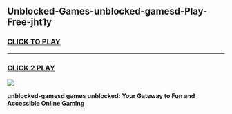 
## Unblocked-Games-unblocked-gamesd-Play-Free-jht1y
<h3>
<a href="https://premium76.site?title=unblocked-gamesd&ref=21A">CLICK TO PLAY</a></h3>
<hr>

<h3>
<a href="https://premium76.site?title=unblocked-gamesd&ref=21A">CLICK 2 PLAY</a>
  
</h3>

<a href="https://premium76.site?title=unblocked-gamesd&ref=21A"><img src="https://clearcache.store/games.png"></a>


**unblocked-gamesd games unblocked: Your Gateway to Fun and Accessible Online Gaming**
